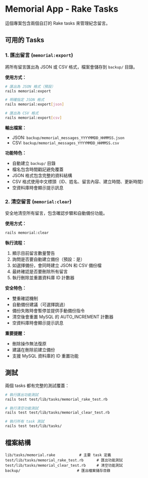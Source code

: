 # Memorial App - Rake Tasks

這個專案包含兩個自訂的 Rake tasks 來管理紀念留言。

## 可用的 Tasks

### 1. 匯出留言 (`memorial:export`)

將所有留言匯出為 JSON 或 CSV 格式，檔案會儲存到 `backup/` 目錄。

**使用方式：**
```bash
# 匯出為 JSON 格式（預設）
rails memorial:export

# 明確指定 JSON 格式  
rails memorial:export[json]

# 匯出為 CSV 格式
rails memorial:export[csv]
```

**輸出檔案：**
- JSON: `backup/memorial_messages_YYYYMMDD_HHMMSS.json`
- CSV: `backup/memorial_messages_YYYYMMDD_HHMMSS.csv`

**功能特色：**
- 自動建立 `backup/` 目錄
- 檔名包含時間戳記避免覆蓋
- JSON 格式包含完整的資料結構
- CSV 格式使用中文標頭（ID、姓名、留言內容、建立時間、更新時間）
- 空資料庫時會顯示提示訊息

### 2. 清空留言 (`memorial:clear`)

安全地清空所有留言，包含確認步驟和自動備份功能。

**使用方式：**
```bash
rails memorial:clear
```

**執行流程：**
1. 顯示目前留言數量警告
2. 詢問是否要自動建立備份（預設：是）
3. 如選擇備份，會同時建立 JSON 和 CSV 備份檔
4. 最終確認是否要刪除所有留言
5. 執行刪除並重置資料庫 ID 計數器

**安全特色：**
- 雙重確認機制
- 自動備份建議（可選擇跳過）
- 備份失敗時會暫停並提供手動備份指令
- 清空後會重置 MySQL 的 AUTO_INCREMENT 計數器
- 空資料庫時會顯示提示訊息

**重要提醒：**
- 刪除操作無法復原
- 建議在刪除前建立備份
- 支援 MySQL 資料庫的 ID 重置功能

## 測試

兩個 tasks 都有完整的測試覆蓋：

```bash
# 執行匯出功能測試
rails test test/lib/tasks/memorial_rake_test.rb

# 執行清空功能測試  
rails test test/lib/tasks/memorial_clear_test.rb

# 執行所有 task 測試
rails test test/lib/tasks/
```

## 檔案結構

```
lib/tasks/memorial.rake           # 主要 task 定義
test/lib/tasks/memorial_rake_test.rb      # 匯出功能測試
test/lib/tasks/memorial_clear_test.rb     # 清空功能測試
backup/                          # 匯出檔案儲存目錄
```